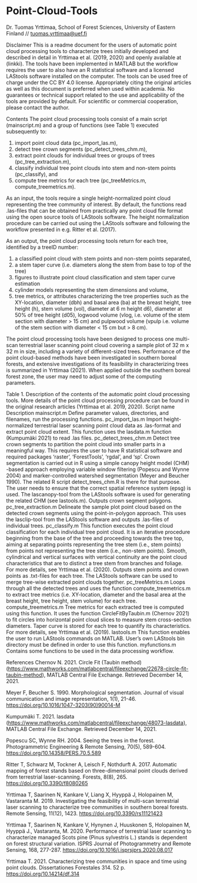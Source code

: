 # Point-Cloud-Tools

Dr. Tuomas Yrttimaa, School of Forest Sciences, University of Eastern Finland // tuomas.yrttimaa@uef.fi

Disclaimer
This is a readme document for the users of automatic point cloud processing tools to characterize trees initially developed and described in detail in Yrttimaa et al. (2019, 2020) and openly available at (linkki). The tools have been implemented in MATLAB but the workflow requires the user to also have an R statistical software and a licensed LAStools software installed on the computer. The tools can be used free of charge under the CC BY 4.0 license. Appropriately citing the original articles as well as this document is preferred when used within academia. No guarantees or technical support related to the use and applicability of the tools are provided by default. For scientific or commercial cooperation, please contact the author.

Contents
The point cloud processing tools consist of a main script (mainscript.m) and a group of functions (see Table 1) executed subsequently to:
1) import point cloud data (pc_import_las.m),
2) detect tree crown segments (pc_detect_trees_chm.m),
3) extract point clouds for individual trees or groups of trees (pc_tree_extraction.m),
4) classify individual tree point clouds into stem and non-stem points (pc_classify), and
5) compute tree metrics for each tree (pc_treeMetrics.m, compute_treemetrics.m). 

As an input, the tools require a single height-normalized point cloud representing the tree community of interest. By default, the functions read .las-files that can be obtained from practically any point cloud file format using the open source tools of LAStools software. The height normalization procedure can be carried out using the LAStools software and following the workflow presented in e.g. Ritter et al. (2017). 

As an output, the point cloud processing tools return for each tree, identified by a treeID number: 
1) a classified point cloud with stem points and non-stem points separated, 
2) a stem taper curve (i.e. diameters along the stem from base to top of the tree)
3) figures to illustrate point cloud classification and stem taper curve estimation
3) cylinder models representing the stem dimensions and volume,
4) tree metrics, or attributes characterizing the tree properties such as the XY-location, diameter (dbh) and basal area (ba) at the breast height, tree height (h), stem volume (vol), diameter at 6 m height d6), diameter at 50% of tree height (d05), logwood volume (vlog, i.e. volume of the stem section with diameter > 15 cm) and pulpwood volume (vpulp i.e. volume of the stem section with diameter < 15 cm but > 8 cm).

The point cloud processing tools have been designed to process one multi-scan terrestrial laser scanning point cloud covering a sample plot of 32 m x 32 m in size, including a variety of different-sized trees. Performance of the point cloud-based methods have been investigated in southern boreal forests, and extensive investigations of its feasibility in characterizing trees is summarized in Yrttimaa (2021). When applied outside the southern boreal forest zone, the user may need to adjust some of the computing parameters. 

Table 1. Description of the contents of the automatic point cloud processing tools. More details of the point cloud processing procedure can be found in the original research articles (Yrttimaa et al. 2019, 2020). 
Script name
Description
mainscript.m
Define parameter values, directories, and filenames, run the processing functions.
pc_import_las.m
Import height-normalized terrestrial laser scanning point cloud data as .las-format and extract point cloud extent. This function uses the lasdata.m function (Kumpumäki 2021) to read .las files.
pc_detect_trees_chm.m
Detect tree crown segments to partition the point cloud into smaller parts in a meaningful way. This requires the user to have R statistical software and required packages ‘raster’, ‘ForestTools’, ‘rgdal’, and ‘sp’. Crown segmentation is carried out in R using a simple canopy height model (CHM) -based approach employing variable window filtering (Popescu and Wynne 2004) and marker-controlled watershed segmentation (Meyer and Beucher 1990). The related R script detect_trees_chm.R is there for that purpose. The user needs to ensure that the correct spatial reference system (epsg) is used. The lascanopy-tool from the LAStools software is used for generating the related CHM (see lastools.m). Outputs crown segment polygons.
pc_tree_extraction.m
Delineate the sample plot point cloud based on the detected crown segments using the point-in-polygon approach. This uses the lasclip-tool from the LAStools software and outputs .las-files of individual trees.
pc_classify.m
This function executes the point cloud classification for each individual tree point cloud. It is an iterative procedure beginning from the base of the tree and proceeding towards the tree top, aiming at separating points representing the tree stem (i.e., stem points) from points not representing the tree stem (i.e., non-stem points). Smooth, cylindrical and vertical surfaces with vertical continuity are the point cloud characteristics that are to distinct a tree stem from branches and foliage. For more details, see Yrttimaa et al. (2020). Outputs stem points and crown points as .txt-files for each tree. The LAStools software can be used to merge tree-wise extracted point clouds together.
pc_treeMetrics.m
Loops through all the detected trees and uses the function compute_treemetrics.m to extract tree metrics (i.e. XY-location, diameter and the basal area at the breast height, tree height, stem volume) for each tree. 
compute_treemetrics.m
Tree metrics for each extracted tree is computed using this function. It uses the function CircleFitByTaubin.m (Chernov 2021) to fit circles into horizontal point cloud slices to measure stem cross-section diameters. Taper curve is stored for each tree to quantify its characteristics. For more details, see Yrttimaa et al. (2019).
lastools.m
This function enables the user to run LAStools commands on MATLAB. User’s own LAStools bin directory must be defined in order to use this function.
myfunctions.m
Contains some functions to be used in the data processing workflow.



References
Chernov N. 2021. Circle Fit (Taubin method) (https://www.mathworks.com/matlabcentral/fileexchange/22678-circle-fit-taubin-method), MATLAB Central File Exchange. Retrieved December 14, 2021.

Meyer F, Beucher S. 1990. Morphological segmentation. Journal of visual communication and image representation, 1(1), 21-46. https://doi.org/10.1016/1047-3203(90)90014-M

Kumpumäki T. 2021. lasdata (https://www.mathworks.com/matlabcentral/fileexchange/48073-lasdata), MATLAB Central File Exchange. Retrieved December 14, 2021.

Popescu SC, Wynne RH. 2004. Seeing the trees in the forest. Photogrammetric Engineering & Remote Sensing, 70(5), 589-604. https://doi.org/10.14358/PERS.70.5.589

Ritter T, Schwarz M, Tockner A, Leisch F, Nothdurft A. 2017. Automatic mapping of forest stands based on three-dimensional point clouds derived from terrestrial laser-scanning. Forests, 8(8), 265. https://doi.org/10.3390/f8080265

Yrttimaa T, Saarinen N, Kankare V, Liang X, Hyyppä J, Holopainen M, Vastaranta M. 2019. Investigating the feasibility of multi-scan terrestrial laser scanning to characterize tree communities in southern boreal forests. Remote Sensing, 11(12), 1423. https://doi.org/10.3390/rs11121423

Yrttimaa T, Saarinen N, Kankare V, Hynynen J, Huuskonen S, Holopainen M, Hyyppä J., Vastaranta, M. 2020. Performance of terrestrial laser scanning to characterize managed Scots pine (Pinus sylvestris L.) stands is dependent on forest structural variation. ISPRS Journal of Photogrammetry and Remote Sensing, 168, 277-287. https://doi.org/10.1016/j.isprsjprs.2020.08.017

Yrttimaa T. 2021. Characterizing tree communities in space and time using point clouds. Dissertationes Forestales 314. 52 p. https://doi.org/10.14214/df.314
